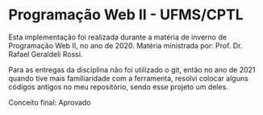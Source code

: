 # Programação Web II - UFMS/CPTL
Esta implementação foi realizada durante a matéria de inverno de Programação Web II, no ano de 2020.
Matéria ministrada por: Prof. Dr. Rafael Geraldeli Rossi.

Para as entregas da disciplina não foi utilizado o git, então no ano de 2021 quando tive mais familiaridade com a ferramenta, resolvi colocar alguns códigos antigos no meu repositório, sendo esse projeto um deles. 

Conceito final: Aprovado
